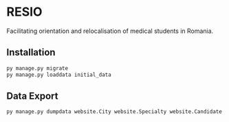 # RESIO

Facilitating orientation and relocalisation of medical students in Romania.

## Installation

```bash
py manage.py migrate
py manage.py loaddata initial_data
```


## Data Export

```bash
py manage.py dumpdata website.City website.Specialty website.Candidate website.Hospital website.Paperwork website.Service website.Paperwork_Service --format yaml > website/fixtures/initial_data.yaml
```

